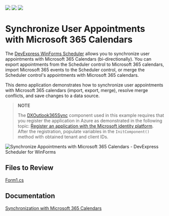 <!-- default badges list -->
![](https://img.shields.io/endpoint?url=https://codecentral.devexpress.com/api/v1/VersionRange/612183643/23.1.2%2B)
[![](https://img.shields.io/badge/Open_in_DevExpress_Support_Center-FF7200?style=flat-square&logo=DevExpress&logoColor=white)](https://supportcenter.devexpress.com/ticket/details/T1152838)
[![](https://img.shields.io/badge/📖_How_to_use_DevExpress_Examples-e9f6fc?style=flat-square)](https://docs.devexpress.com/GeneralInformation/403183)
<!-- default badges end -->
# Synchronize User Appointments with Microsoft 365 Calendars

The [DevExpress WinForms Scheduler](https://www.devexpress.com/products/net/controls/winforms/scheduler/) allows you to synchronize user appointments with Microsoft 365 Calendars (bi-directionally). You can export appointments from the Scheduler control to Microsoft 365 calendars, import Microsoft 365 events to the Scheduler control, or merge the Scheduler control's appointments with Microsoft 365 calendars.

This demo application demonstrates how to synchronize user appointments with Microsoft 365 calendars (import, export, merge), resolve merge conflicts, and save changes to a data source.

> **NOTE**
> 
> The [DXOutlook365Sync](https://docs.devexpress.com/WindowsForms/DevExpress.XtraScheduler.Microsoft365Calendar.DXOutlook365Sync) component used in this example requires that you register the application in Azure as demonstrated in the following topic: [Register an application with the Microsoft identity platform](https://learn.microsoft.com/en-us/entra/identity-platform/quickstart-register-app). After the registration, populate variables in the `InitComponent()` method with obtained tenant and client IDs.

![Synchronize Appointments with Microsoft 365 Calendars - DevExpress Scheduler for WinForms](https://user-images.githubusercontent.com/95131266/226899548-2c4540dc-84b9-4e1f-ad70-ec93d51f0e2e.png)

## Files to Review

[Form1.cs](./CS/DXOutlook365Sync/Form1.cs)

## Documentation

[Synchronization with Microsoft 365 Calendars](https://docs.devexpress.com/WindowsForms/404317/controls-and-libraries/scheduler/import-and-export/synchronization-with-outlook-365-calendars)
